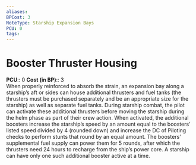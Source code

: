 ```yaml
---
aliases: 
BPCost: 3
NoteType: Starship Expansion Bays
PCU: 0
tags: 
---
```


# Booster Thruster Housing

**PCU**:: 0
**Cost (in BP)**:: 3  
When properly reinforced to absorb the strain, an expansion bay along a starship’s aft or sides can house additional thrusters and fuel tanks (the thrusters must be purchased separately and be an appropriate size for the starship) as well as separate fuel tanks. During starship combat, the pilot can activate these additional thrusters before moving the starship during the helm phase as part of their crew action. When activated, the additional boosters increase the starship’s speed by an amount equal to the boosters’ listed speed divided by 4 (rounded down) and increase the DC of Piloting checks to perform stunts that round by an equal amount. The boosters’ supplemental fuel supply can power them for 5 rounds, after which the thrusters need 24 hours to recharge from the ship’s power core. A starship can have only one such additional booster active at a time.